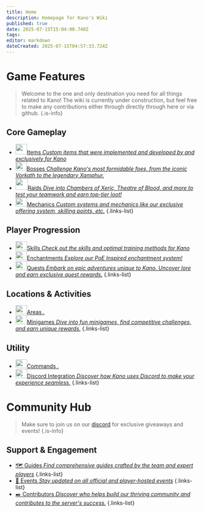 ```yaml
---
title: Home
description: Homepage for Kano's Wiki
published: true
date: 2025-07-15T15:04:00.740Z
tags: 
editor: markdown
dateCreated: 2025-07-15T04:57:33.724Z
---
```


# Game Features
> Welcome to the one and only destination you need for all things related to Kano! The wiki is currently under construction, but feel free to make any contributions either through directly through here or via github. 
{.is-info}
## Core Gameplay
- [<img class="items" src="https://oldschool.runescape.wiki/images/Inventory.png?d4795" width="30" height="27">Items *Custom items that were implemented and developed by and exclusively for Kano*](/items/index)
- [<img class="bosses" src="https://oldschool.runescape.wiki/images/Vorki.png?03aa0" width="29" height="23">Bosses *Challenge Kano's most formidable foes, from the iconic Vorkath to the legendary Xamphur.*](/bosses/index)
- [<img class="raids" src="https://oldschool.runescape.wiki/images/Olmlet.png?d8722" width="32" height="30">Raids *Dive into Chambers of Xeric, Theatre of Blood, and more to test your teamwork and earn top-tier loot!*](/bosses/index)
- [<img class="mechanics" src="https://oldschool.runescape.wiki/images/Stats_icon.png?1b467" width="30" height="23">Mechanics *Custom systems and mechanics like our exclusive offering system, skilling points, etc.*](/custom/index)
{.links-list}
## Player Progression
- [<img class="skills" src="https://oldschool.runescape.wiki/images/Stats_icon.png?1b467" width="30" height="23">Skills *Check out the skills and optimal training methods for Kano*](/skilling/index)
- [<img class="enchantments" src="https://oldschool.runescape.wiki/images/Stats_icon.png?1b467" width="30" height="23">Enchantments *Explore our PoE Inspired enchantment system!*](/custom/index)
- [<img class="quests" src="https://oldschool.runescape.wiki/images/Stats_icon.png?1b467" width="30" height="23">Quests *Embark on epic adventures unique to Kano. Uncover lore and earn exclusive quest rewards.*](/quests/index)
{.links-list}
## Locations & Activities
- [<img class="areas" src="https://oldschool.runescape.wiki/images/Stats_icon.png?1b467" width="30" height="23">Areas *.*](/areas/index)
- [<img class="minigames" src="https://oldschool.runescape.wiki/images/Stats_icon.png?1b467" width="30" height="23">Minigames *Dive into fun minigames, find competitive challenges, and earn unique rewards.*](/minigames/index)
{.links-list}
## Utility
- [<img class="commands" src="https://oldschool.runescape.wiki/images/Stats_icon.png?1b467" width="30" height="23">Commands *.*](/commands/index)
- [<img class="discord" src="https://oldschool.runescape.wiki/images/Stats_icon.png?1b467" width="30" height="23">Discord Integration *Discover how Kano uses Discord to make your experience seamless.*](/discord/index)
{.links-list}
# Community Hub
> Make sure to join us on our <a href="https://discord.gg/uJvFgVPNsh">discord</a> for exclusive giveaways and events!
{.is-info}
## Support & Engagement
- [🗺️ Guides *Find comprehensive guides crafted by the team and expert players*](/guides/index)
{.links-list}
- [🎉 Events *Stay updated on all official and player-hosted events*](/events/index)
{.links-list}
- [✒️ Contributors *Discover who helps build our thriving community and contributes to the server's success.*](/contributors/index)
{.links-list}